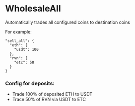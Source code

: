 # WholesaleAll
Automatically trades all configured coins to destination coins

  For example:

    "sell_all": {
      "eth": {
        "usdt": 100
      },
      "rvn": {
        "etc": 50
      }
    }

### Config for deposits:
* Trade 100% of deposited ETH to USDT
* Trace 50% of RVN via USDT to ETC
